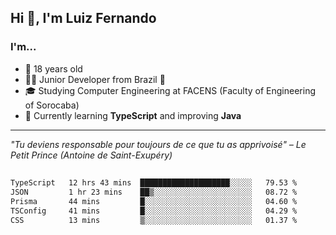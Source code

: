 <h2>Hi 👋, I'm Luiz Fernando</h2>

### I'm...
* 🤟 18 years old
* 👨‍💻 Junior Developer from Brazil 💚
* 🎓 Studying Computer Engineering at FACENS (Faculty of Engineering of Sorocaba)
* 🔭 Currently learning **TypeScript** and improving **Java**

---

_"Tu deviens responsable pour toujours de ce que tu as apprivoisé" – Le Petit Prince (Antoine de Saint-Exupéry)_

##

<!--START_SECTION:waka-->

```txt
TypeScript   12 hrs 43 mins  ████████████████████░░░░░   79.53 %
JSON         1 hr 23 mins    ██▒░░░░░░░░░░░░░░░░░░░░░░   08.72 %
Prisma       44 mins         █░░░░░░░░░░░░░░░░░░░░░░░░   04.60 %
TSConfig     41 mins         █░░░░░░░░░░░░░░░░░░░░░░░░   04.29 %
CSS          13 mins         ▒░░░░░░░░░░░░░░░░░░░░░░░░   01.37 %
```

<!--END_SECTION:waka-->

